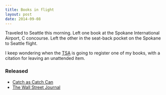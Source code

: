 ```yaml
---
title: Books in flight
layout: post
date: 2014-09-08
---
```


Traveled to Seattle this morning. Left one book at the Spokane
International Airport, C concourse. Left the other in the seat-back
pocket on the Spokane to Seattle flight.

I keep wondering when the [TSA][3] is going to register one of my books,
with a citation for leaving an unattended item.

### Released

- [Catch as Catch Can][1]
- [The Wall Street Journal][2]

[1]: http://www.bookcrossing.com/journal/12859585
[2]: http://www.bookcrossing.com/journal/12859587 
[3]: http://www.tsa.gov/
